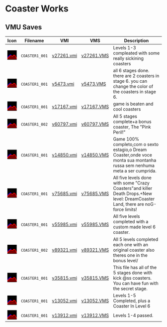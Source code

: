 # Coaster Works

## VMU Saves

| Icon | Filename | VMI | VMS | Description |
|------|----------|-----|-----|-------------|
| ![Coaster Works](../icons/COASTER1_001.GIF) | `COASTER1_001` | [v27261.vmi](v27261.vmi) | [v27261.VMS](v27261.VMS) | Levels 1-3 compleated with some really sickining coasters  |
| ![Coaster Works](../icons/COASTER1_001.GIF) | `COASTER1_001` | [v5473.vmi](v5473.vmi) | [v5473.VMS](v5473.VMS) | all 6 stages done. there are 2 coasters in stage 6. you can change the color of the coasters in stage 6.  |
| ![Coaster Works](../icons/COASTER1_001.GIF) | `COASTER1_001` | [v17167.vmi](v17167.vmi) | [v17167.VMS](v17167.VMS) | game is beaten and cool coasters  |
| ![Coaster Works](../icons/COASTER1_002.GIF) | `COASTER1_002` | [v60797.vmi](v60797.vmi) | [v60797.VMS](v60797.VMS) | All 5 stages complete+a bonus coaster, The "Pink Peril!"  |
| ![Coaster Works](../icons/COASTER1_001.GIF) | `COASTER1_001` | [v14850.vmi](v14850.vmi) | [v14850.VMS](v14850.VMS) | Game 100% completo,com o sexto estagio,o Dream Coaster,onde voce monta sua montanha russa sem nenhuma meta a ser cumprida.  |
| ![Coaster Works](../icons/COASTER1_001.GIF) | `COASTER1_001` | [v75685.vmi](v75685.vmi) | [v75685.VMS](v75685.VMS) | All five levels done with some "Crazy Coasters"and killer Death Drops.+New level: DreamCoaster Land, there are noG-force limits!  |
| ![Coaster Works](../icons/COASTER1_001.GIF) | `COASTER1_001` | [v55985.vmi](v55985.vmi) | [v55985.VMS](v55985.VMS) | All five levels completed with a custom made level 6 coaster.  |
| ![Coaster Works](../icons/COASTER1_002.GIF) | `COASTER1_002` | [v89321.vmi](v89321.vmi) | [v89321.VMS](v89321.VMS) | All 5 levels completed each one with an original coaster also theres one in the bonus level/  |
| ![Coaster Works](../icons/COASTER1_001.GIF) | `COASTER1_001` | [v35815.vmi](v35815.vmi) | [v35815.VMS](v35815.VMS) | This file has all of the 5 stages done with kick @ss coasters.  You can have fun with the secret stage.  |
| ![Coaster Works](../icons/COASTER1_001.GIF) | `COASTER1_001` | [v13052.vmi](v13052.vmi) | [v13052.VMS](v13052.VMS) | Levels 1-5 Completed, plus a Coaster In Level 6  |
| ![Coaster Works](../icons/COASTER1_001.GIF) | `COASTER1_001` | [v13912.vmi](v13912.vmi) | [v13912.VMS](v13912.VMS) | Levels 1-4 passed.  |
